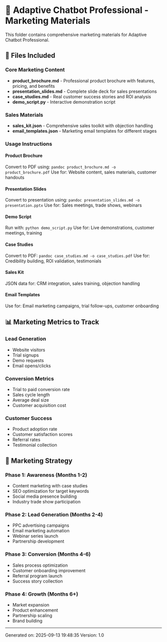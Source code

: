 
# 📢 Adaptive Chatbot Professional - Marketing Materials

This folder contains comprehensive marketing materials for Adaptive Chatbot Professional.

## 📁 Files Included

### Core Marketing Content
- **product_brochure.md** - Professional product brochure with features, pricing, and benefits
- **presentation_slides.md** - Complete slide deck for sales presentations  
- **case_studies.md** - Real customer success stories and ROI analysis
- **demo_script.py** - Interactive demonstration script

### Sales Materials
- **sales_kit.json** - Comprehensive sales toolkit with objection handling
- **email_templates.json** - Marketing email templates for different stages

### Usage Instructions

#### Product Brochure
Convert to PDF using: `pandoc product_brochure.md -o product_brochure.pdf`
Use for: Website content, sales materials, customer handouts

#### Presentation Slides  
Convert to presentation using: `pandoc presentation_slides.md -o presentation.pptx`
Use for: Sales meetings, trade shows, webinars

#### Demo Script
Run with: `python demo_script.py`
Use for: Live demonstrations, customer meetings, training

#### Case Studies
Convert to PDF: `pandoc case_studies.md -o case_studies.pdf`
Use for: Credibility building, ROI validation, testimonials

#### Sales Kit
JSON data for: CRM integration, sales training, objection handling

#### Email Templates
Use for: Email marketing campaigns, trial follow-ups, customer onboarding

## 📊 Marketing Metrics to Track

### Lead Generation
- Website visitors
- Trial signups  
- Demo requests
- Email opens/clicks

### Conversion Metrics
- Trial to paid conversion rate
- Sales cycle length
- Average deal size
- Customer acquisition cost

### Customer Success
- Product adoption rate
- Customer satisfaction scores
- Referral rates
- Testimonial collection

## 🎯 Marketing Strategy

### Phase 1: Awareness (Months 1-2)
- Content marketing with case studies
- SEO optimization for target keywords
- Social media presence building
- Industry trade show participation

### Phase 2: Lead Generation (Months 2-4)
- PPC advertising campaigns
- Email marketing automation
- Webinar series launch
- Partnership development

### Phase 3: Conversion (Months 4-6)
- Sales process optimization
- Customer onboarding improvement
- Referral program launch
- Success story collection

### Phase 4: Growth (Months 6+)
- Market expansion
- Product enhancement
- Partnership scaling
- Brand building

---
Generated on: 2025-09-13 19:48:35
Version: 1.0
